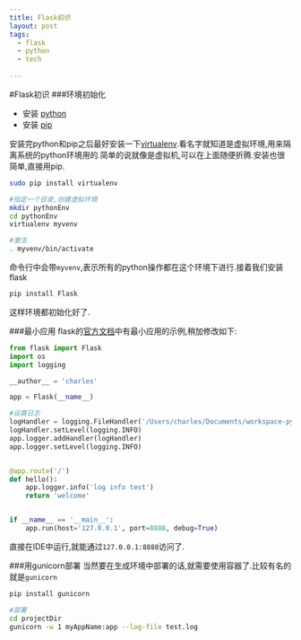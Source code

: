 ```yaml
---
title: Flask初识
layout: post
tags:
  - flask
  - python
  - tech
  
---
```


#Flask初识
###环境初始化
- 安装 [python](https://www.python.org/)
- 安装 [pip](http://pip-cn.readthedocs.org/en/latest/installing.html)

安装完python和pip之后最好安装一下[virtualenv](https://virtualenv.pypa.io/en/latest/).看名字就知道是虚拟环境,用来隔离系统的python环境用的.简单的说就像是虚拟机,可以在上面随便折腾.安装也很简单,直接用pip.

```sh
sudo pip install virtualenv

#指定一个目录,创建虚拟环境
mkdir pythonEnv
cd pythonEnv
virtualenv myvenv

#激活
. myvenv/bin/activate
```

命令行中会带`myvenv`,表示所有的python操作都在这个环境下进行.接着我们安装flask

```sh
pip install Flask
```
这样环境都初始化好了.

###最小应用
flask的[官方文档](http://flask.pocoo.org/docs/0.10/)中有最小应用的示例,稍加修改如下:

```python
from flask import Flask
import os
import logging

__author__ = 'charles'

app = Flask(__name__)

#设置日志
logHandler = logging.FileHandler('/Users/charles/Documents/workspace-python/flaskweb/app.log')
logHandler.setLevel(logging.INFO)
app.logger.addHandler(logHandler)
app.logger.setLevel(logging.INFO)


@app.route('/')
def hello():
    app.logger.info('log info test')
    return 'welcome'


if __name__ == '__main__':
    app.run(host='127.0.0.1', port=8888, debug=True)

```

直接在IDE中运行,就能通过`127.0.0.1:8888`访问了.

###用gunicorn部署
当然要在生成环境中部署的话,就需要使用容器了.比较有名的就是`gunicorn`

```sh
pip install gunicorn

#部署
cd projectDir
gunicorn -w 1 myAppName:app --log-file test.log
```
